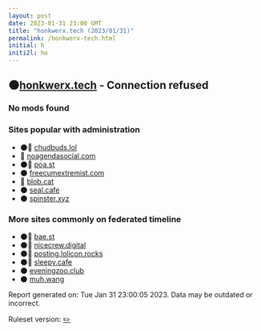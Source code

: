 ```yaml
---
layout: post
date: 2023-01-31 23:00 GMT
title: "honkwerx.tech (2023/01/31)"
permalink: /honkwerx-tech.html
initial: h
initi2l: ho
---
```


## 🌑[honkwerx.tech](https://honkwerx.tech) - Connection refused

### No mods found

### Sites popular with administration

* 🌑🧸 [chudbuds.lol](/chudbuds-lol.html)
* 💉 [noagendasocial.com](/noagendasocial-com.html)
* 🌑🧸 [poa.st](/poa-st.html)
* 🌑 [freecumextremist.com](/freecumextremist-com.html)
* 🧸 [blob.cat](/blob-cat.html)
* 🌑 [seal.cafe](/seal-cafe.html)
* 🌑 [spinster.xyz](/spinster-xyz.html)

### More sites commonly on federated timeline

* 🌑🧸 [bae.st](/bae-st.html)
* 🌑🧸 [nicecrew.digital](/nicecrew-digital.html)
* 🌑🧸 [posting.lolicon.rocks](/posting-lolicon-rocks.html)
* 🌑🧸 [sleepy.cafe](/sleepy-cafe.html)
* 🌑 [eveningzoo.club](/eveningzoo-club.html)
* 🌑 [muh.wang](/muh-wang.html)

Report generated on: Tue Jan 31 23:00:05 2023. Data may be outdated or incorrect.

Ruleset version: [✏️](/version-pencil)
